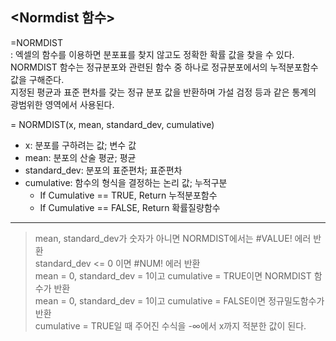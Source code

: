 ## <Normdist 함수>

=NORMDIST<br>
: 엑셀의 함수를 이용하면 분포표를 찾지 않고도 정확한 확률 값을 찾을 수 있다.<br> 
NORMDIST 함수는 정규분포와 관련된 함수 중 하나로 정규분포에서의 누적분포함수 값을 구해준다.<br>
지정된 평균과 표준 편차를 갖는 정규 분포 값을 반환하며 가설 검정 등과 같은 통계의 광범위한 영역에서 사용된다.<br>

= NORMDIST(x, mean, standard_dev, cumulative)<br>

* x: 분포를 구하려는 값; 변수 값
* mean: 분포의 산술 평균; 평균
* standard_dev: 분포의 표준편차; 표준편차
* cumulative: 함수의 형식을 결정하는 논리 값; 누적구분
     - If Cumulative == TRUE, Return 누적분포함수 
     - If Cumulative == FALSE, Return 확률질량함수
-------------
> mean, standard_dev가 숫자가 아니면 NORMDIST에서는 #VALUE! 에러 반환
<br> standard_dev <= 0 이면 #NUM! 에러 반환
<br> mean = 0, standard_dev = 1이고 cumulative = TRUE이면 NORMDIST 함수가 반환
<br> mean = 0, standard_dev = 1이고 cumulative = FALSE이면 정규밀도함수가 반환
<br> cumulative = TRUE일 때 주어진 수식을 -∞에서 x까지 적분한 값이 된다.


